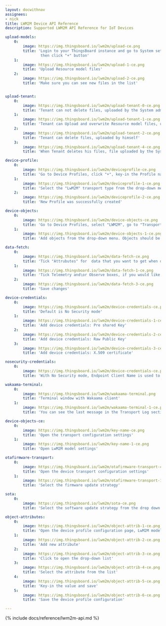 ```yaml
---
layout: docwithnav
assignees:
- nick
title: LWM2M Device API Reference
description: Supported LWM2M API Reference for IoT Devices 

upload-models:
    0:
        image: https://img.thingsboard.io/lwm2m/upload-ce.png
        title: 'Login to your ThingsBoard instance and go to System settings -> Resource Library,
                then click "+" button'
    1:
        image: https://img.thingsboard.io/lwm2m/upload-1-ce.png
        title: 'Upload Resource model files'
    2:
        image: https://img.thingsboard.io/lwm2m/upload-2-ce.png
        title: 'Make sure you can see new files in the list'


upload-tenant:
    0:
        image: https://img.thingsboard.io/lwm2m/upload-tenant-0-ce.png
        title: 'Tenant can not delete files, uploaded by the System administrator'
    1:
        image: https://img.thingsboard.io/lwm2m/upload-tenant-1-ce.png
        title: 'Tenant can Upload and overwrite Resource model files, uploaded by the System administrator for the same resource'
    2:
        image: https://img.thingsboard.io/lwm2m/upload-tenant-2-ce.png
        title: 'Tenant can delete files, uploaded by himself'
    3:
        image: https://img.thingsboard.io/lwm2m/upload-tenant-4-ce.png
        title: 'When Tenant deletes his files, file uploaded by the System administrator remains'

device-profile:
    0:
        image: https://img.thingsboard.io/lwm2m/deviceprofile-ce.png
        title: 'Go to Device Profiles, click "+", key-in the Profile name and select or create the Rule chain, which will process messages'
    1:
        image: https://img.thingsboard.io/lwm2m/deviceprofile-1-ce.png
        title: 'Select the "LwM2M" transport type from the drop-down menu'
    2:
        image: https://img.thingsboard.io/lwm2m/deviceprofile-2-ce.png
        title: 'New Profile was successfully created'

device-objects:
    0:
        image: https://img.thingsboard.io/lwm2m/device-objects-ce.png
        title: 'Go to Device Profiles, select "LWM2M", go to "Transport configuration" tab, click "Edit" button'
    1:
        image: https://img.thingsboard.io/lwm2m/device-objects-1-ce.png
        title: 'Add objects from the drop-down menu. Objects should be uploaded to the Resource library'

data-fetch:
    0:
        image: https://img.thingsboard.io/lwm2m/data-fetch-ce.png
        title: 'Tick "Attrubutes" for  data that you want to get when device connects and store it as ThingsBoard attributes'
    1:
        image: https://img.thingsboard.io/lwm2m/data-fetch-1-ce.png
        title: 'Tick Telemetry and\or Observe boxes, if you would like the Server to observe them and fetch updated values'
    2:
        image: https://img.thingsboard.io/lwm2m/data-fetch-3-ce.png
        title: 'Save changes'

device-credentials:
    0:
        image: https://img.thingsboard.io/lwm2m/device-credentials-ce.png
        title: 'Default is No Security mode'
    1:
        image: https://img.thingsboard.io/lwm2m/device-credentials-1-ce.png
        title: 'Add device credentials: Pre shared Key'
    2:
        image: https://img.thingsboard.io/lwm2m/device-credentials-2-ce.png
        title: 'Add device credentials: Raw Public Key'
    3:
        image: https://img.thingsboard.io/lwm2m/device-credentials-3-ce.png
        title: 'Add device credentials: X.509 certificate'

nosecurity-credentials:
    0:
        image: https://img.thingsboard.io/lwm2m/device-credentials-ce.png
        title: 'With No Security mode, Endpoint Client Name is used to identify the device'

wakaama-terminal:
    0:
        image: https://img.thingsboard.io/lwm2m/wakaama-terminal.png
        title: 'Terminal window with Wakaama client'
    1:
        image: https://img.thingsboard.io/lwm2m/wakaama-terminal-1-ce.png
        title: 'You can see the last message in the Transport Log section'

device-objects-ce:
    0:
        image: https://img.thingsboard.io/lwm2m/key-name-ce.png
        title: 'Open the transport configuration settings'
    1:
        image: https://img.thingsboard.io/lwm2m/key-name-1-ce.png
        title: 'Open LwM2M model settings'

otafirmware-transport:
    0:
        image: https://img.thingsboard.io/lwm2m/otafirmware-transport-ce.png
        title: 'Open the device transport configuration settings'
    1:
        image: https://img.thingsboard.io/lwm2m/otafirmware-transport-1-ce.png
        title: 'Select the firmware update strategy'

sota:
    0:
        image: https://img.thingsboard.io/lwm2m/sota-ce.png
        title: 'Select the software update strategy from the drop down menu'

object-attributes:
    0:
        image: https://img.thingsboard.io/lwm2m/object-attrib-1-ce.png
        title: 'Open the device profile configuration page, LwM2M model section'
    1:
        image: https://img.thingsboard.io/lwm2m/object-attrib-2-ce.png
        title: 'Add new attribute'
    2:
        image: https://img.thingsboard.io/lwm2m/object-attrib-3-ce.png
        title: 'Click to open the drop-down list'
    3:
        image: https://img.thingsboard.io/lwm2m/object-attrib-4-ce.png
        title: 'Select the attribute from the list'
    4:
        image: https://img.thingsboard.io/lwm2m/object-attrib-5-ce.png
        title: 'Key-in the value and save'
    5:
        image: https://img.thingsboard.io/lwm2m/object-attrib-6-ce.png
        title: 'Save the device profile configuration'

---
```


{% include docs/reference/lwm2m-api.md %}